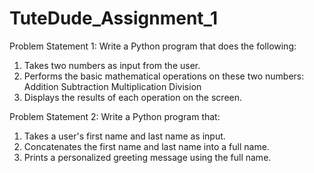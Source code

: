 # TuteDude_Assignment_1

Problem Statement 1: Write a Python program that does the following:
1. Takes two numbers as input from the user.
2. Performs the basic mathematical operations on these two numbers:
  	Addition
  	Subtraction
  	Multiplication
  	Division
3.  Displays the results of each operation on the screen.


Problem Statement 2: Write a Python program that:
1.  Takes a user's first name and last name as input.
2.  Concatenates the first name and last name into a full name.
3.  Prints a personalized greeting message using the full name.

